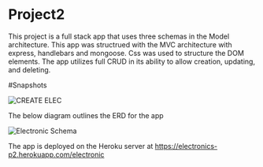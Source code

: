 # Project2

This project is a full stack app that uses three schemas in the Model architecture. This app was structrued with the MVC architecture with express, handlebars and  mongoose. Css was used to structure the DOM elements. The app utilizes full CRUD in its ability to allow creation, updating, and deleting. 

#Snapshots



![CREATE ELEC](https://user-images.githubusercontent.com/27642943/67531526-0e2c8400-f691-11e9-97a2-b5c430c9f194.jpg)

The below diagram outlines the ERD for the app


![Electronic Schema](https://user-images.githubusercontent.com/27642943/67531568-2d2b1600-f691-11e9-952a-2f9e6184c021.jpg)


The app is deployed on the Heroku server at https://electronics-p2.herokuapp.com/electronic
